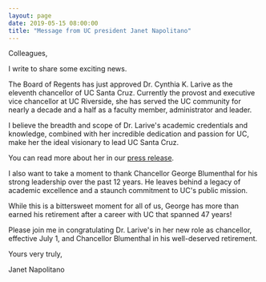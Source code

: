 ```yaml
---
layout: page
date: 2019-05-15 08:00:00
title: "Message from UC president Janet Napolitano"
---
```


Colleagues,

I write to share some exciting news.

The Board of Regents has just approved Dr. Cynthia K. Larive as the eleventh chancellor of UC Santa Cruz. Currently the provost and executive vice chancellor at UC Riverside, she has served the UC community for nearly a decade and a half as a faculty member, administrator and leader.

I believe the breadth and scope of Dr. Larive's academic credentials and knowledge, combined with her incredible dedication and passion for UC, make her the ideal visionary to lead UC Santa Cruz.

You can read more about her in our [press release](https://www.universityofcalifornia.edu/press-room/uc-board-regents-approves-new-ucsc-chancellor).

I also want to take a moment to thank Chancellor George Blumenthal for his strong leadership over the past 12 years. He leaves behind a legacy of academic excellence and a staunch commitment to UC's public mission.

While this is a bittersweet moment for all of us, George has more than earned his retirement after a career with UC that spanned 47 years!

Please join me in congratulating Dr. Larive's in her new role as chancellor, effective July 1, and Chancellor Blumenthal in his well-deserved retirement.

Yours very truly,

Janet Napolitano